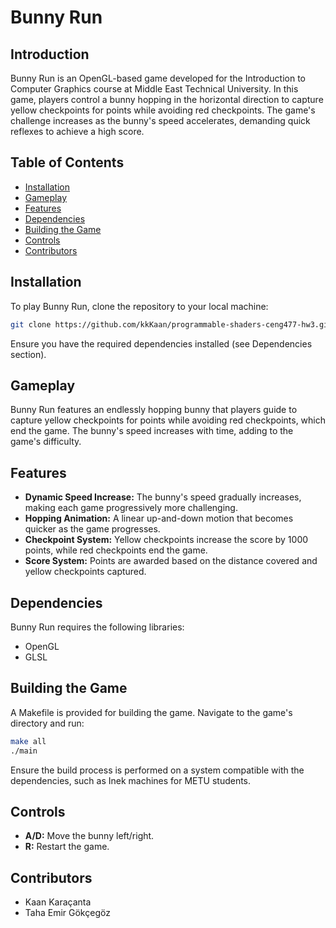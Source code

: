 # Bunny Run

## Introduction

Bunny Run is an OpenGL-based game developed for the Introduction to Computer Graphics course at Middle East Technical University. In this game, players control a bunny hopping in the horizontal direction to capture yellow checkpoints for points while avoiding red checkpoints. The game's challenge increases as the bunny's speed accelerates, demanding quick reflexes to achieve a high score.

## Table of Contents

- [Installation](#installation)
- [Gameplay](#gameplay)
- [Features](#features)
- [Dependencies](#dependencies)
- [Building the Game](#building-the-game)
- [Controls](#controls)
- [Contributors](#contributors)

## Installation

To play Bunny Run, clone the repository to your local machine:
```bash
git clone https://github.com/kkKaan/programmable-shaders-ceng477-hw3.git
```
Ensure you have the required dependencies installed (see Dependencies section).

## Gameplay

Bunny Run features an endlessly hopping bunny that players guide to capture yellow checkpoints for points while avoiding red checkpoints, which end the game. The bunny's speed increases with time, adding to the game's difficulty.

## Features

- **Dynamic Speed Increase:** The bunny's speed gradually increases, making each game progressively more challenging.
- **Hopping Animation:** A linear up-and-down motion that becomes quicker as the game progresses.
- **Checkpoint System:** Yellow checkpoints increase the score by 1000 points, while red checkpoints end the game.
- **Score System:** Points are awarded based on the distance covered and yellow checkpoints captured.

## Dependencies

Bunny Run requires the following libraries:
- OpenGL
- GLSL

## Building the Game

A Makefile is provided for building the game. Navigate to the game's directory and run:

```bash
make all
./main
```

Ensure the build process is performed on a system compatible with the dependencies, such as Inek machines for METU students.

## Controls

- **A/D:** Move the bunny left/right.
- **R:** Restart the game.

## Contributors

- Kaan Karaçanta
- Taha Emir Gökçegöz
